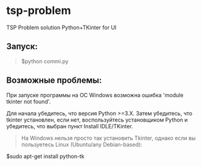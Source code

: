 # tsp-problem
TSP Problem solution Python+TKinter for UI

## Запуск:

>$python commi.py

## Возможные проблемы:

При запуске программы на ОС Windows возможна ошибка 'module tkinter not found'. 

Для начала убедитесь, что версия Python >=3.X. Затем убедитесь, что tkinter установлен, если нет, воспользуйтесь установщиком Python и убедитесь, что выбран пункт Install IDLE/TKinter. 

> На Windows нельзя просто так установить Tkinter, однако если вы пользуетесь Linux (Ubuntu/any Debian-based):

$sudo apt-get install python-tk
